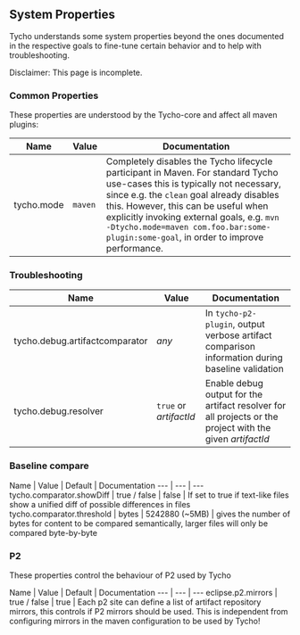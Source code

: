 ## System Properties

Tycho understands some system properties beyond the ones documented in the respective goals to fine-tune certain behavior and to help with troubleshooting.

Disclaimer: This page is incomplete.


### Common Properties

These properties are understood by the Tycho-core and affect all maven plugins:

Name | Value | Documentation
--- | --- | ---
tycho.mode | `maven` | Completely disables the Tycho lifecycle participant in Maven. For standard Tycho use-cases this is typically not necessary, since e.g. the `clean` goal already disables this. However, this can be useful when explicitly invoking external goals, e.g. `mvn -Dtycho.mode=maven com.foo.bar:some-plugin:some-goal`, in order to improve performance.

### Troubleshooting

Name | Value | Documentation
--- | --- | ---
tycho.debug.artifactcomparator | _any_ | In `tycho-p2-plugin`, output verbose artifact comparison information during baseline validation
tycho.debug.resolver | `true` or _artifactId_ | Enable debug output for the artifact resolver for all projects or the project with the given _artifactId_

### Baseline compare

Name | Value | Default | Documentation
--- | --- | ---
tycho.comparator.showDiff | true / false | false | If set to true if text-like files show a unified diff of possible differences in files
tycho.comparator.threshold | bytes | 5242880 (~5MB) | gives the number of bytes for content to be compared semantically, larger files will only be compared byte-by-byte

### P2

These properties control the behaviour of P2 used by Tycho

Name | Value | Default | Documentation
--- | --- | ---
eclipse.p2.mirrors | true / false | true | Each p2 site can define a list of artifact repository mirrors, this controls if P2 mirrors should be used. This is independent from configuring mirrors in the maven configuration to be used by Tycho!

